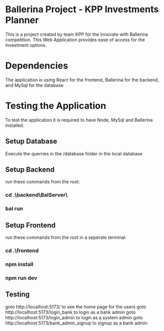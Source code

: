 # Ballerina Project - KPP Investments Planner
This is a project created by team KPP for the Innovate with Ballerina competition. This Web Application provides ease of access for the Investment options.
# Dependencies
The application is using React for the frontend, Ballerina for the backend, and MySql for the database
# Testing the Application
To test the application it is required to have Node, MySql and Ballerina installed.
## Setup Database
Execute the querries in the /database folder in the local database
## Setup Backend
run these commands from the root:
### cd .\backend\BalServer\
### bal run
## Setup Frontend
run these commands from the root in a seperate terminal:
### cd .\frontend
### npm install
### npm run dev
## Testing
goto http://localhost:5173/ to see the home page for the users
goto http://localhost:5173/login_bank to login as a bank admin
goto http://localhost:5173/login_admin to login as a system admin
goto http://localhost:5173/bank_admin_signup to signup as a bank admin
